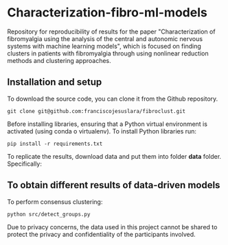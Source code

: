 Characterization-fibro-ml-models
====

Repository for reproducibility of results for the paper "Characterization of fibromyalgia using the analysis of the central and autonomic nervous systems with machine learning models", which is focused on finding clusters in patients with fibromyalgia through using nonlinear reduction methods and clustering approaches.

## Installation and setup

To download the source code, you can clone it from the Github repository.
```console
git clone git@github.com:franciscojesuslara/fibroclust.git
```

Before installing libraries, ensuring that a Python virtual environment is activated (using conda o virtualenv). To install Python libraries run: 

```console
pip install -r requirements.txt 
```

To replicate the results, download data and put them into folder **data** folder. Specifically: 

## To obtain different results of data-driven models

To perform consensus clustering:
```console
python src/detect_groups.py
```

Due to privacy concerns, the data used in this project cannot be shared to protect the privacy and confidentiality of the participants involved.

